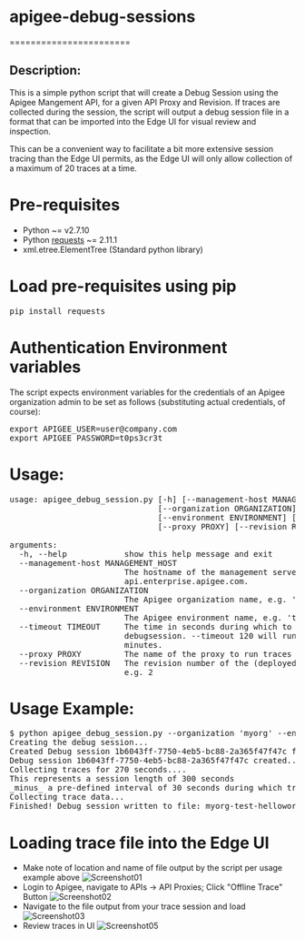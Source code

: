 # apigee-debug-sessions
=======================

## Description:
This is a simple python script that will create a Debug Session using the Apigee Mangement API, for a given API Proxy and Revision.
If traces are collected during the session, the script will output a debug session file in a format that can be imported into the Edge UI for
visual review and inspection.

This can be a convenient way to facilitate a bit more extensive session tracing than the Edge UI permits, as the Edge UI will only allow collection
of a maximum of 20 traces at a time.

# Pre-requisites
* Python ~= v2.7.10
* Python [requests](http://docs.python-requests.org/en/master/) ~= 2.11.1
* xml.etree.ElementTree (Standard python library)
 
# Load pre-requisites using pip
<pre>
pip install requests
</pre>

# Authentication Environment variables
The script expects environment variables for the credentials of an Apigee organization admin to be set as follows (substituting actual credentials, of course):
<pre>
export APIGEE_USER=user@company.com
export APIGEE_PASSWORD=t0ps3cr3t
</pre>

# Usage: 
<pre>
usage: apigee_debug_session.py [-h] [--management-host MANAGEMENT_HOST]
                               [--organization ORGANIZATION]
                               [--environment ENVIRONMENT] [--timeout TIMEOUT]
                               [--proxy PROXY] [--revision REVISION]

arguments:
  -h, --help            show this help message and exit
  --management-host MANAGEMENT_HOST
                        The hostname of the management server. Defaults to
                        api.enterprise.apigee.com.
  --organization ORGANIZATION
                        The Apigee organization name, e.g. 'mycompany'
  --environment ENVIRONMENT
                        The Apigee environment name, e.g. 'test'
  --timeout TIMEOUT     The time in seconds during which to collect traces via
                        debugsession. --timeout 120 will run traces for 2
                        minutes.
  --proxy PROXY         The name of the proxy to run traces on, e.g. 'orders'
  --revision REVISION   The revision number of the (deployed) proxy to debug,
                        e.g. 2
</pre>

# Usage Example:
<pre>
$ python apigee_debug_session.py --organization 'myorg' --environment 'test' --timeout 300 --proxy 'helloworld_markw_20161013' --revision 2
Creating the debug session...
Created Debug session 1b6043ff-7750-4eb5-bc88-2a365f47f47c for Revision 2 of helloworld_markw_20161013 in Environment test
Debug session 1b6043ff-7750-4eb5-bc88-2a365f47f47c created...
Collecting traces for 270 seconds....
This represents a session length of 300 seconds
_minus_ a pre-defined interval of 30 seconds during which trace data is downloaded and processed
Collecting trace data...
Finished! Debug session written to file: myorg-test-helloworld_markw_20161013-2_1b6043ff-7750-4eb5-bc88-2a365f47f47c.xml
</pre>

# Loading trace file into the Edge UI
* Make note of location and name of file output by the script per usage example above
![Screenshot01](https://raw.githubusercontent.com/markwilliams970/apigee-debug-sessions/master/images/screenshot01.png)
* Login to Apigee, navigate to APIs -> API Proxies; Click "Offline Trace" Button
![Screenshot02](https://raw.githubusercontent.com/markwilliams970/apigee-debug-sessions/master/images/screenshot02.png)
* Navigate to the file output from your trace session and load
![Screenshot03](https://raw.githubusercontent.com/markwilliams970/apigee-debug-sessions/master/images/screenshot03.png)
* Review traces in UI
![Screenshot05](https://raw.githubusercontent.com/markwilliams970/apigee-debug-sessions/master/images/screenshot04.png)